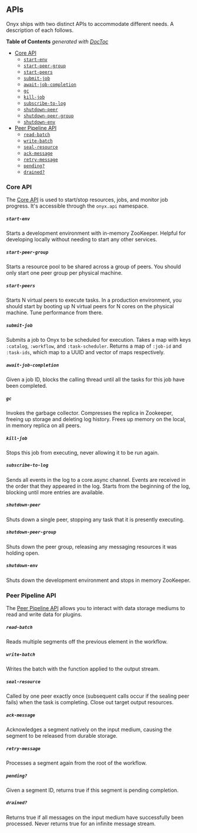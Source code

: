 ## APIs

Onyx ships with two distinct APIs to accommodate different needs. A description of each follows.

<!-- START doctoc generated TOC please keep comment here to allow auto update -->
<!-- DON'T EDIT THIS SECTION, INSTEAD RE-RUN doctoc TO UPDATE -->
**Table of Contents**  *generated with [DocToc](http://doctoc.herokuapp.com/)*

- [Core API](#core-api)
    - [`start-env`](#start-env)
    - [`start-peer-group`](#start-peer-group)
    - [`start-peers`](#start-peers)
    - [`submit-job`](#submit-job)
    - [`await-job-completion`](#await-job-completion)
    - [`gc`](#gc)
    - [`kill-job`](#kill-job)
    - [`subscribe-to-log`](#subscribe-to-log)
    - [`shutdown-peer`](#shutdown-peer)
    - [`shutdown-peer-group`](#shutdown-peer-group)
    - [`shutdown-env`](#shutdown-env)
- [Peer Pipeline API](#peer-pipeline-api)
    - [`read-batch`](#read-batch)
    - [`write-batch`](#write-batch)
    - [`seal-resource`](#seal-resource)
    - [`ack-message`](#ack-message)
    - [`retry-message`](#retry-message)
    - [`pending?`](#pending)
    - [`drained?`](#drained)

<!-- END doctoc generated TOC please keep comment here to allow auto update -->

### Core API

The [Core API](https://github.com/onyx-platform/onyx/blob/0.6.x/src/onyx/api.clj) is used to start/stop resources, jobs, and monitor job progress. It's accessible through the `onyx.api` namespace.

##### `start-env`

Starts a development environment with in-memory ZooKeeper. Helpful for developing locally without needing to start any other services.

##### `start-peer-group`

Starts a resource pool to be shared across a group of peers. You should only start one peer group per physical machine.

##### `start-peers`

Starts N virtual peers to execute tasks. In a production environment, you should start by booting up N virtual peers for N cores on the physical machine. Tune performance from there.

##### `submit-job`

Submits a job to Onyx to be scheduled for execution. Takes a map with keys `:catalog`, `:workflow`, and `:task-scheduler`. Returns a map of `:job-id` and `:task-ids`, which map to a UUID and vector of maps respectively.

##### `await-job-completion`

Given a job ID, blocks the calling thread until all the tasks for this job have been completed.

##### `gc`

Invokes the garbage collector. Compresses the replica in Zookeeper, freeing up storage and deleting log history. Frees up memory on the local, in memory replica on all peers.

##### `kill-job`

Stops this job from executing, never allowing it to be run again.

##### `subscribe-to-log`

Sends all events in the log to a core.async channel. Events are received in the order that they appeared in the log. Starts from the beginning of the log, blocking until more entries are available.

##### `shutdown-peer`

Shuts down a single peer, stopping any task that it is presently executing.

##### `shutdown-peer-group`

Shuts down the peer group, releasing any messaging resources it was holding open.

##### `shutdown-env`

Shuts down the development environment and stops in memory ZooKeeper.

### Peer Pipeline API

The [Peer Pipeline API](https://github.com/onyx-platform/onyx/blob/0.6.x/src/onyx/peer/pipeline_extensions.clj) allows you to interact with data storage mediums to read and write data for plugins.

##### `read-batch`

Reads multiple segments off the previous element in the workflow.

##### `write-batch`

Writes the batch with the function applied to the output stream.

##### `seal-resource`

Called by one peer exactly once (subsequent calls occur if the sealing peer fails) when the task is completing. Close out target output resources.

##### `ack-message`

Acknowledges a segment natively on the input medium, causing the segment to be released from durable storage.

##### `retry-message`

Processes a segment again from the root of the workflow.

##### `pending?`

Given a segment ID, returns true if this segment is pending completion.

##### `drained?`

Returns true if all messages on the input medium have successfully been processed. Never returns true for an infinite message stream.

